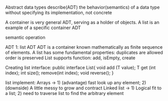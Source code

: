 Abstract data types describe(ADT) the behavior(semantics) of a data type without specifying its implementation, not concrete

A container is very general ADT, serving as a holder of objects. A list is an example of a specific container ADT

semantic operation

ADT 1: list ADT
ADT is a container known mathematically as finite sequence of elements. A list has some fundamental properties:
duplicates are allowed
order is preserved
List supports function: add, isEmpty, create


Creating list interface:
public interface List<Type>{
void add (T value);
T get (int index);
int size();
remove(int index);
void reverse();
}

list implement:
Arrays -> 1) (advantage) fast look up any element; 2) (downside) A little messy to grow and contract
Linked list -> 1) Logical fit to a list; 2) need to traverse list to find the arbitrary element 